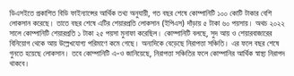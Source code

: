 ডিএসইতে প্রকাশিত বিডি ফাইন্যান্সের আর্থিক তথ্য অনুযায়ী, গত বছর শেষে কোম্পানিটি ১০০ কোটি টাকার বেশি লোকসান করেছে। তাতে বছর শেষে এটির শেয়ারপ্রতি লোকসান (ইপিএস) দাঁড়ায় ৫ টাকা ৬০ পয়সায়। অথচ ২০২২ সালে কোম্পানিটি শেয়ারপ্রতি ১ টাকা ২৫ পয়সা মুনাফা করেছিল। কোম্পানিটি বলছে, সুদ আয় ও শেয়ারবাজারের বিনিয়োগ থেকে আয় উল্লেখযোগ্য পরিমাণে কমে গেছে। অন্যদিকে বেড়েছে নিরাপত্তা সঞ্চিতি। এর ফলে বছর শেষে গুনতে হয়েছে লোকসান। তবে কোম্পানিটি এ-ও জানিয়েছে, নিরাপত্তা সঞ্চিতির ফলে কোম্পানির আর্থিক স্বাস্থ্য নিরাপদ থাকবে।
